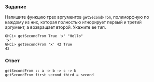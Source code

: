 ### Задание

Напишите функцию трех аргументов `getSecondFrom`, полиморфную по каждому из них, которая полностью игнорирует первый и третий аргумент, а возвращает второй. Укажите ее тип.

```
GHCi> getSecondFrom True 'x' "Hello"
'x'
GHCi> getSecondFrom 'x' 42 True 
42
```

### Ответ

```
getSecondFrom :: a -> b -> c -> b
getSecondFrom first second third = second
```
